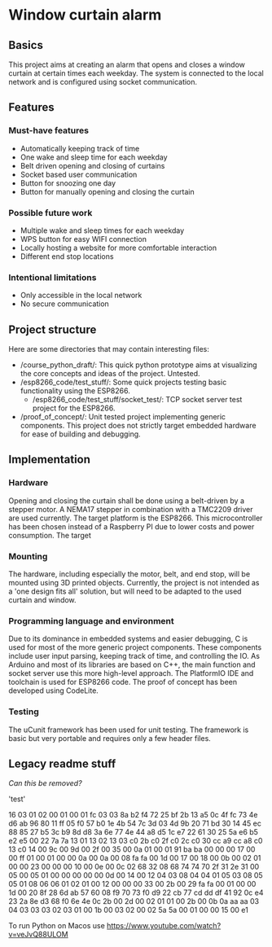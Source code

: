 # Window curtain alarm

## Basics
This project aims at creating an alarm that opens and closes a window curtain at certain times each weekday. The system is connected to the local network and is configured using socket communication.

## Features
### Must-have features
* Automatically keeping track of time
* One wake and sleep time for each weekday
* Belt driven opening and closing of curtains
* Socket based user communication
* Button for snoozing one day
* Button for manually opening and closing the curtain
### Possible future work
* Multiple wake and sleep times for each weekday
* WPS button for easy WIFI connection
* Locally hosting a website for more comfortable interaction
* Different end stop locations
### Intentional limitations
* Only accessible in the local network
* No secure communication


## Project structure
Here are some directories that may contain interesting files:
* /course_python_draft/: This quick python prototype aims at visualizing the core concepts and ideas of the project. Untested.
* /esp8266_code/test_stuff/: Some quick projects testing basic functionality using the ESP8266.
	* /esp8266_code/test_stuff/socket_test/: TCP socket server test project for the ESP8266.
* /proof_of_concept/: Unit tested project implementing generic components. This project does not strictly target embedded hardware for ease of building and debugging.


## Implementation
### Hardware
Opening and closing the curtain shall be done using a belt-driven by a stepper motor. A NEMA17 stepper in combination with a TMC2209 driver are used currently. The target platform is the ESP8266. This microcontroller has been chosen instead of a Raspberry PI due to lower costs and power consumption. 
The target 
### Mounting
The hardware, including especially the motor, belt, and end stop, will be mounted using 3D printed objects. Currently, the project is not intended as a 'one design fits all' solution, but will need to be adapted to the used curtain and window.
### Programming language and environment
Due to its dominance in embedded systems and easier debugging, C is used for most of the more generic project components. These components include user input parsing, keeping track of time, and controlling the IO.
As Arduino and most of its libraries are based on C++, the main function and socket server use this more high-level approach. The PlatformIO IDE and toolchain is used for ESP8266 code. The proof of concept has been developed using CodeLite.
### Testing
The uCunit framework has been used for unit testing. The framework is basic but very portable and requires only a few header files.

## Legacy readme stuff
_Can this be removed?_

'test'

16 03 01 02 00 01 00 01 fc 03 03 8a b2 f4 72 25 bf 2b 13 a5 0c 4f fc 73 4e d6 ab 96 80 11 ff 05 f0 57 b0 1e 4b 54 7c 3d 03 4d 9b 20 71 bd 30 14 45 ec 88 85 27 b5 3c b9 8d d8 3a 6e 77 4e 44 a8 d5 1c e7 22 61 30 25 5a e6 b5 e2 e5 00 22 7a 7a 13 01 13 02 13 03 c0 2b c0 2f c0 2c c0 30 cc a9 cc a8 c0 13 c0 14 00 9c 00 9d 00 2f 00 35 00 0a 01 00 01 91 ba ba 00 00 00 17 00 00 ff 01 00 01 00 00 0a 00 0a 00 08 fa fa 00 1d 00 17 00 18 00 0b 00 02 01 00 00 23 00 00 00 10 00 0e 00 0c 02 68 32 08 68 74 74 70 2f 31 2e 31 00 05 00 05 01 00 00 00 00 00 0d 00 14 00 12 04 03 08 04 04 01 05 03 08 05 05 01 08 06 06 01 02 01 00 12 00 00 00 33 00 2b 00 29 fa fa 00 01 00 00 1d 00 20 8f 28 6d ab 57 60 08 f9 70 73 f0 d9 22 cb 77 cd dd df 41 92 0c e4 23 2a 8e d3 68 f0 6e 4e 0c 2b 00 2d 00 02 01 01 00 2b 00 0b 0a aa aa 03 04 03 03 03 02 03 01 00 1b 00 03 02 00 02 5a 5a 00 01 00 00 15 00 e1


To run Python on Macos use https://www.youtube.com/watch?v=veJvQ88ULOM